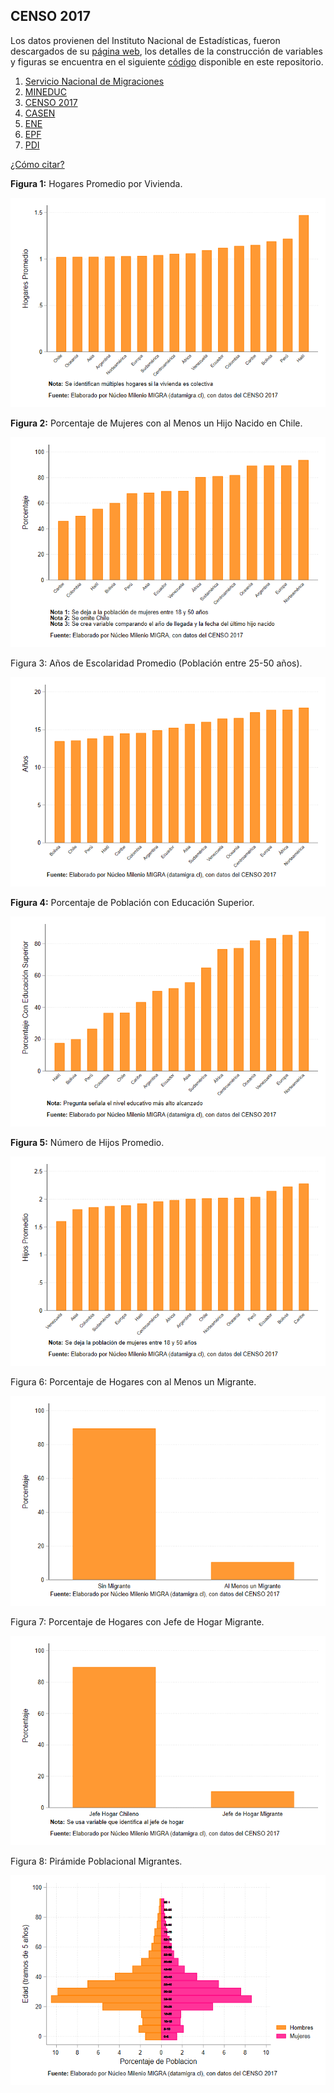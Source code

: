 ## CENSO 2017
Los datos provienen del Instituto Nacional de Estadísticas, fueron descargados de su [página web](https://www.ine.gob.cl/estadisticas/sociales/censos-de-poblacion-y-vivienda/censo-de-poblacion-y-vivienda), los detalles de la construcción de variables y figuras se encuentra en el siguiente [código](https://github.com/NucleoMIGRA/Plataforma_privado/tree/main/bases/CENSO_2017) disponible en este repositorio.

1. [Servicio Nacional de Migraciones](./SNM.MD)
2. [MINEDUC](./MINEDUC.MD)
3. [CENSO 2017](./CENSO.MD)
4. [CASEN](./CASEN.MD)
5. [ENE](./ENE.MD)
6. [EPF](./EPF.md)
7. [PDI](./PDI.MD)


[¿Cómo citar?](./citation.MD)


**Figura 1:** Hogares Promedio por Vivienda.

![figura_1](https://github.com/NucleoMIGRA/migra/blob/main/bases/CENSO_2017/figuras_CENSO_2017/figura_1.png?raw=true)

**Figura 2:** Porcentaje de Mujeres con al Menos un Hijo Nacido en Chile.

![figura_2](https://github.com/NucleoMIGRA/migra/blob/main/bases/CENSO_2017/figuras_CENSO_2017/figura_2.png?raw=true)

Figura 3: Años de Escolaridad Promedio (Población entre 25-50 años).

![image](https://github.com/NucleoMIGRA/migra/blob/main/bases/CENSO_2017/figuras_CENSO_2017/figura_3.png?raw=true)

**Figura 4:** Porcentaje de Población con Educación Superior.

![figura_4](https://github.com/NucleoMIGRA/migra/blob/main/bases/CENSO_2017/figuras_CENSO_2017/figura_4.png?raw=true)

**Figura 5:** Número de Hijos Promedio.

![image](https://github.com/NucleoMIGRA/migra/blob/main/bases/CENSO_2017/figuras_CENSO_2017/figura_5.png?raw=true)

Figura 6: Porcentaje de Hogares con al Menos un Migrante.

![figura_6](https://github.com/NucleoMIGRA/migra/blob/main/bases/CENSO_2017/figuras_CENSO_2017/figura_6.png?raw=true)

Figura 7: Porcentaje de Hogares con Jefe de Hogar Migrante.

![figura_7](https://github.com/NucleoMIGRA/migra/blob/main/bases/CENSO_2017/figuras_CENSO_2017/figura_7.png?raw=true)

Figura 8: Pirámide Poblacional Migrantes.

![piramide_extranjero](https://github.com/NucleoMIGRA/migra/blob/main/bases/CENSO_2017/figuras_CENSO_2017/piramide_extranjero.png?raw=true)


